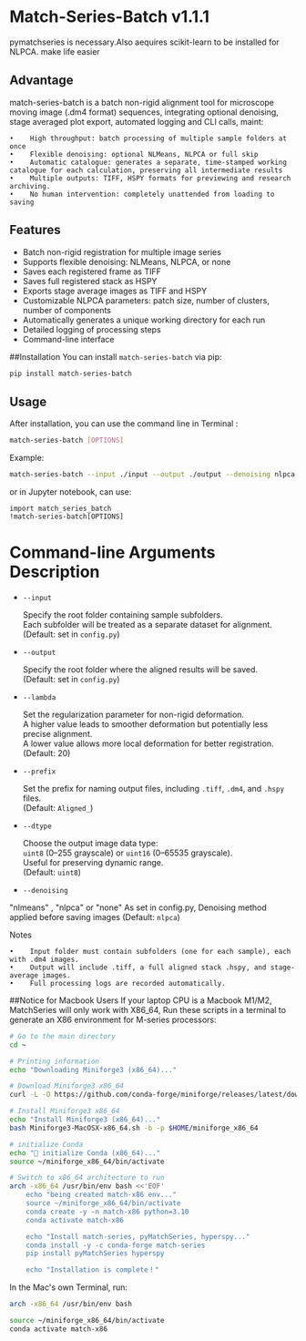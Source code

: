 # Match-Series-Batch v1.1.1

pymatchseries is necessary.Also aequires scikit-learn to be installed for NLPCA.
make life easier

## Advantage
match-series-batch is a batch non-rigid alignment tool for microscope moving image (.dm4 format) sequences, integrating optional denoising, stage averaged plot export, automated logging and CLI calls, maint:

    •    High throughput: batch processing of multiple sample folders at once
    •    Flexible denoising: optional NLMeans, NLPCA or full skip
    •    Automatic catalogue: generates a separate, time-stamped working catalogue for each calculation, preserving all intermediate results
    •    Multiple outputs: TIFF, HSPY formats for previewing and research archiving.
    •    No human intervention: completely unattended from loading to saving

## Features
- Batch non-rigid registration for multiple image series
- Supports flexible denoising: NLMeans, NLPCA, or none
- Saves each registered frame as TIFF
- Saves full registered stack as HSPY
- Exports stage average images as TIFF and HSPY
- Customizable NLPCA parameters: patch size, number of clusters, number of components
- Automatically generates a unique working directory for each run
- Detailed logging of processing steps
- Command-line interface

##Installation
You can install `match-series-batch` via pip:
```bash
pip install match-series-batch
```

## Usage
After installation, you can use the command line in Terminal :
``` bash
match-series-batch [OPTIONS]
```

Example:
```bash
match-series-batch --input ./input --output ./output --denoising nlpca --nlpca_patch_size 7 --nlpca_n_clusters 10 --nlpca_n_components 8
```

or in Jupyter notebook, can use:
```
import match_series_batch
!match-series-batch[OPTIONS]
```
# Command-line Arguments Description

- `--input`
  
  Specify the root folder containing sample subfolders.  
  Each subfolder will be treated as a separate dataset for alignment.  
  (Default: set in `config.py`)

- `--output`
  
  Specify the root folder where the aligned results will be saved.  
  (Default: set in `config.py`)

- `--lambda`
  
  Set the regularization parameter for non-rigid deformation.  
  A higher value leads to smoother deformation but potentially less precise alignment.  
  A lower value allows more local deformation for better registration.  
  (Default: 20)

- `--prefix`
  
  Set the prefix for naming output files, including `.tiff`, `.dm4`, and `.hspy` files.  
  (Default: `Aligned_`)

- `--dtype`
  
  Choose the output image data type:  
  `uint8` (0–255 grayscale) or `uint16` (0–65535 grayscale).  
  Useful for preserving dynamic range.  
  (Default: `uint8`)

- `--denoising`
  
 "nlmeans" , "nlpca" or "none"
 As set in config.py, Denoising method applied before saving images
  (Default: `nlpca`)


Notes

    •    Input folder must contain subfolders (one for each sample), each with .dm4 images.
    •    Output will include .tiff, a full aligned stack .hspy, and stage-average images.
    •    Full processing logs are recorded automatically.


##Notice for Macbook Users
If your laptop CPU is a Macbook M1/M2, MatchSeries will only work with X86_64,
Run these scripts in a terminal to generate an X86 environment for M-series processors:
```bash
# Go to the main directory
cd ~

# Printing information
echo "Downloading Miniforge3 (x86_64)..."

# Download Miniforge3 x86_64
curl -L -O https://github.com/conda-forge/miniforge/releases/latest/download/Miniforge3-MacOSX-x86_64.sh

# Install Miniforge3 x86_64
echo "Install Miniforge3 (x86_64)..."
bash Miniforge3-MacOSX-x86_64.sh -b -p $HOME/miniforge_x86_64

# initialize Conda
echo "🔧 initialize Conda (x86_64)..."
source ~/miniforge_x86_64/bin/activate

# Switch to x86_64 architecture to run
arch -x86_64 /usr/bin/env bash <<'EOF'
    echo "being created match-x86 env..."
    source ~/miniforge_x86_64/bin/activate
    conda create -y -n match-x86 python=3.10
    conda activate match-x86

    echo "Install match-series, pyMatchSeries, hyperspy..."
    conda install -y -c conda-forge match-series
    pip install pyMatchSeries hyperspy

    echo "Installation is complete！"
```

In the Mac's own Terminal, run:
```bash
arch -x86_64 /usr/bin/env bash

source ~/miniforge_x86_64/bin/activate
conda activate match-x86
```


